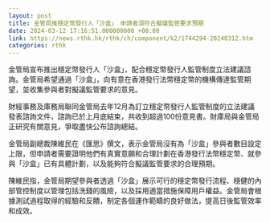 ```yaml
---
layout: post
title: 金管局推穩定幣發行人「沙盒」　申請者須符合擬議監管要求預期
date: 2024-03-12 17:16:51.000000000 +08:00
link: https://news.rthk.hk/rthk/ch/component/k2/1744294-20240312.htm
categories: rthk
---
```


金管局宣布推出穩定幣發行人「沙盒」，配合穩定幣發行人監管制度立法建議諮詢。金管局希望通過「沙盒」，向有意在香港發行法幣穩定幣的機構傳達監管期望，並收集參與者對擬議監管要求的意見。

財經事務及庫務局聯同金管局去年12月為訂立穩定幣發行人監管制度的立法建議發表諮詢文件，諮詢已於上月底結束，共收到超過100份意見書。財庫局與金管局正研究有關意見，爭取盡快公布諮詢總結。

金管局副總裁陳維民在《匯思》撰文，表示金管局沒有為「沙盒」參與者數目設定上限，但申請者需要證明他們有真實意願和合理計劃在香港發行法幣穩定幣、就參與「沙盒」已有具體計劃，以及能夠符合擬議監管要求的合理預期。

陳維民指，金管局期望參與者透過「沙盒」展示可行的穩定幣發行流程、穩健的內部管控制度以管理包括洗錢的風險，以及採用適當措施保障用戶權益。金管局會根據測試過程取得的經驗和反饋，制定各個運作範疇的良好做法，提高日後監管效率和成效。
